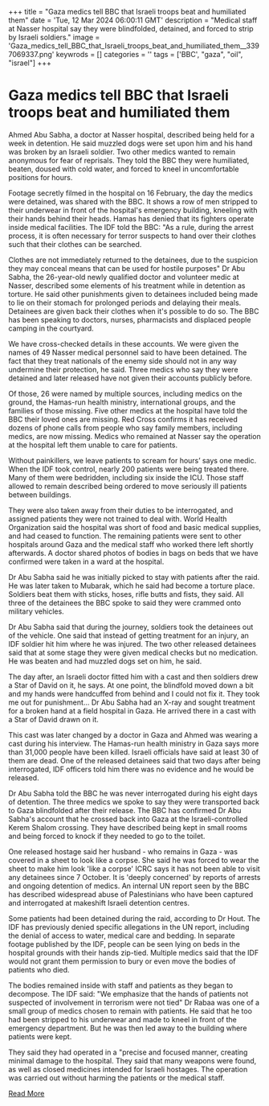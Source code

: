 +++
title = "Gaza medics tell BBC that Israeli troops beat and humiliated them"
date = 'Tue, 12 Mar 2024 06:00:11 GMT'
description = "Medical staff at Nasser hospital say they were blindfolded, detained, and forced to strip by Israeli soldiers."
image = 'Gaza_medics_tell_BBC_that_Israeli_troops_beat_and_humiliated_them__3397069337.png'
keywrods =  []
categories = ''
tags = ['BBC', "gaza", "oil", "israel"]
+++

# Gaza medics tell BBC that Israeli troops beat and humiliated them

Ahmed Abu Sabha, a doctor at Nasser hospital, described being held for a week in detention.
He said muzzled dogs were set upon him and his hand was broken by an Israeli soldier.
Two other medics wanted to remain anonymous for fear of reprisals.
They told the BBC they were humiliated, beaten, doused with cold water, and forced to kneel in uncomfortable positions for hours.

Footage secretly filmed in the hospital on 16 February, the day the medics were detained, was shared with the BBC.
It shows a row of men stripped to their underwear in front of the hospital's emergency building, kneeling with their hands behind their heads.
Hamas has denied that its fighters operate inside medical facilities.
The IDF told the BBC: <bb>"As a rule, during the arrest process, it is often necessary for terror suspects to hand over their clothes such that their clothes can be searched.

Clothes are not immediately returned to the detainees, due to the suspicion they may conceal means that can be used for hostile purposes" Dr Abu Sabha, the 26-year-old newly qualified doctor and volunteer medic at Nasser, described some elements of his treatment while in detention as torture.
He said other punishments given to detainees included being made to lie on their stomach for prolonged periods and delaying their meals.
Detainees are given back their clothes when it<bb>'s possible to do so.
The BBC has been speaking to doctors, nurses, pharmacists and displaced people camping in the courtyard.

We have cross-checked details in these accounts.
We were given the names of 49 Nasser medical personnel said to have been detained.
The fact that they treat nationals of the enemy side should not in any way undermine their protection, he said.
Three medics who say they were detained and later released have not given their accounts publicly before.

Of those, 26 were named by multiple sources, including medics on the ground, the Hamas-run health ministry, international groups, and the families of those missing.
Five other medics at the hospital have told the BBC their loved ones are missing.
Red Cross confirms it has received dozens of phone calls from people who say family members, including medics, are now missing.
Medics who remained at Nasser say the operation at the hospital left them unable to care for patients.

Without painkillers, we leave patients to scream for hours’ says one medic.
When the IDF took control, nearly 200 patients were being treated there.
Many of them were bedridden, including six inside the ICU.
Those staff allowed to remain described being ordered to move seriously ill patients between buildings.

They were also taken away from their duties to be interrogated, and assigned patients they were not trained to deal with.
World Health Organization said the hospital was short of food and basic medical supplies, and had ceased to function.
The remaining patients were sent to other hospitals around Gaza and the medical staff who worked there left shortly afterwards.
A doctor shared photos of bodies in bags on beds that we have confirmed were taken in a ward at the hospital.

Dr Abu Sabha said he was initially picked to stay with patients after the raid.
He was later taken to Mubarak, which he said had become a torture place.
Soldiers beat them with sticks, hoses, rifle butts and fists, they said.
All three of the detainees the BBC spoke to said they were crammed onto military vehicles.

Dr Abu Sabha said that during the journey, soldiers took the detainees out of the vehicle.
One said that instead of getting treatment for an injury, an IDF soldier hit him where he was injured.
The two other released detainees said that at some stage they were given medical checks but no medication.
He was beaten and had muzzled dogs set on him, he said.

The day after, an Israeli doctor fitted him with a cast and then soldiers drew a Star of David on it, he says.
At one point, the blindfold moved down a bit and my hands were handcuffed from behind and I could not fix it.
They took me out for punishment… Dr Abu Sabha had an X-ray and sought treatment for a broken hand at a field hospital in Gaza.
He arrived there in a cast with a Star of David drawn on it.

This cast was later changed by a doctor in Gaza and Ahmed was wearing a cast during his interview.
The Hamas-run health ministry in Gaza says more than 31,000 people have been killed.
Israeli officials have said at least 30 of them are dead.
One of the released detainees said that two days after being interrogated, IDF officers told him there was no evidence and he would be released.

Dr Abu Sabha told the BBC he was never interrogated during his eight days of detention.
The three medics we spoke to say they were transported back to Gaza blindfolded after their release.
The BBC has confirmed Dr Abu Sabha<bb>'s account that he crossed back into Gaza at the Israeli-controlled Kerem Shalom crossing.
They have described being kept in small rooms and being forced to knock if they needed to go to the toilet.

One released hostage said her husband - who remains in Gaza - was covered in a sheet to look like a corpse.
She said he was forced to wear the sheet to make him look 'like a corpse' ICRC says it has not been able to visit any detainees since 7 October.
It is 'deeply concerned' by reports of arrests and ongoing detention of medics.
An internal UN report seen by the BBC has described widespread abuse of Palestinians who have been captured and interrogated at makeshift Israeli detention centres.

Some patients had been detained during the raid, according to Dr Hout.
The IDF has previously denied specific allegations in the UN report, including the denial of access to water, medical care and bedding.
In separate footage published by the IDF, people can be seen lying on beds in the hospital grounds with their hands zip-tied.
Multiple medics said that the IDF would not grant them permission to bury or even move the bodies of patients who died.

The bodies remained inside with staff and patients as they began to decompose.
The IDF said: "We emphasize that the hands of patients not suspected of involvement in terrorism were not tied" Dr Rabaa was one of a small group of medics chosen to remain with patients.
He said that he too had been stripped to his underwear and made to kneel in front of the emergency department.
But he was then led away to the building where patients were kept.

They said they had operated in a <bb>"precise and focused manner, creating minimal damage to the hospital.
They said that many weapons were found, as well as closed medicines intended for Israeli hostages.
The operation was carried out without harming the patients or the medical staff.


[Read More](https://www.bbc.co.uk/news/world-middle-east-68513408)
